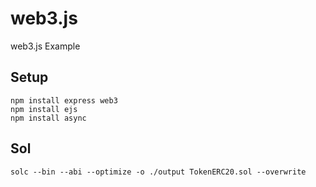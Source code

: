 # web3.js
web3.js Example

## Setup

    npm install express web3
    npm install ejs
    npm install async

## Sol

    solc --bin --abi --optimize -o ./output TokenERC20.sol --overwrite 